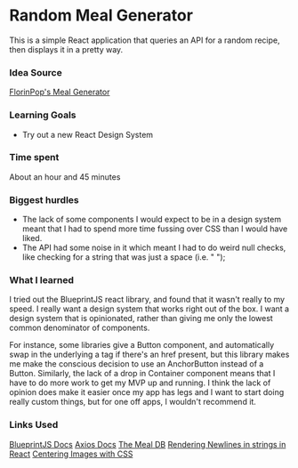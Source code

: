 # Random Meal Generator

This is a simple React application that queries an API for a random recipe, then displays it in a pretty way.

### Idea Source

[FlorinPop's Meal Generator](https://codepen.io/FlorinPop17/pen/WNeggor)

### Learning Goals

-   Try out a new React Design System

### Time spent

About an hour and 45 minutes

### Biggest hurdles

-   The lack of some components I would expect to be in a design system meant that I had to spend more time fussing over CSS than I would have liked.
-   The API had some noise in it which meant I had to do weird null checks, like checking for a string that was just a space (i.e. " ");

### What I learned

I tried out the BlueprintJS react library, and found that it wasn't really to my speed. I really want a design system that works right out of the box. I want a design system that is opinionated, rather than giving me only the lowest common denominator of components.

For instance, some libraries give a Button component, and automatically swap in the underlying a tag if there's an href present, but this library makes me make the conscious decision to use an AnchorButton instead of a Button. Similarly, the lack of a drop in Container component means that I have to do more work to get my MVP up and running. I think the lack of opinion does make it easier once my app has legs and I want to start doing really custom things, but for one off apps, I wouldn't recommend it.

### Links Used

[BlueprintJS Docs](https://blueprintjs.com/docs/#blueprint)
[Axios Docs](https://github.com/axios/axios)
[The Meal DB](https://www.themealdb.com/api.php)
[Rendering Newlines in strings in React](https://www.freecodecamp.org/forum/t/newline-in-react-string-solved/68484)
[Centering Images with CSS](https://www.freecodecamp.org/news/how-to-center-an-image-using-text-align/)

